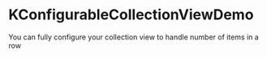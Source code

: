 # KConfigurableCollectionViewDemo
You can fully configure your collection view to handle number of items in a row
